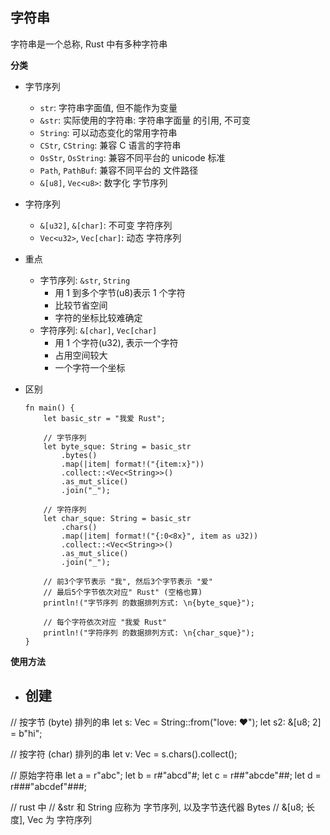 ## 字符串
字符串是一个总称, Rust 中有多种字符串

**分类**
- 字节序列
  - `str`: 字符串字面值, 但不能作为变量
  - `&str`: 实际使用的字符串:  字符串字面量 的引用, 不可变
  - `String`: 可以动态变化的常用字符串
  - `CStr`, `CString`: 兼容 C 语言的字符串
  - `OsStr`, `OsString`: 兼容不同平台的 unicode 标准
  - `Path`, `PathBuf`: 兼容不同平台的 文件路径
  - `&[u8]`, `Vec<u8>`: 数字化 字节序列
- 字符序列
  - `&[u32]`, `&[char]`: 不可变 字符序列
  - `Vec<u32>`, `Vec[char]`: 动态 字符序列
- 重点
  - 字节序列: `&str`, `String`
    - 用 1 到多个字节(u8)表示 1 个字符
    - 比较节省空间
    - 字符的坐标比较难确定
  - 字符序列: `&[char]`, `Vec[char]`
    - 用 1 个字符(u32), 表示一个字符
    - 占用空间较大
    - 一个字符一个坐标

- 区别
  ```rust, editable
  fn main() {
      let basic_str = "我爱 Rust";

      // 字节序列
      let byte_sque: String = basic_str
          .bytes()
          .map(|item| format!("{item:x}"))
          .collect::<Vec<String>>()
          .as_mut_slice()
          .join("_");

      // 字符序列
      let char_sque: String = basic_str
          .chars()
          .map(|item| format!("{:0<8x}", item as u32))
          .collect::<Vec<String>>()
          .as_mut_slice()
          .join("_");

      // 前3个字节表示 "我", 然后3个字节表示 "爱"
      // 最后5个字节依次对应" Rust" (空格也算)
      println!("字节序列 的数据排列方式: \n{byte_sque}");

      // 每个字符依次对应 "我爱 Rust"
      println!("字符序列 的数据排列方式: \n{char_sque}");
  }
  ```

**使用方法**
- 创建
  - 

// 按字节 (byte) 排列的串
let s: Vec<char> = String::from("love: ❤️");
let s2: &[u8; 2] = b"hi";

// 按字符 (char) 排列的串
let v: Vec<char> = s.chars().collect();

// 原始字符串
let a = r"abc";
let b = r#"abcd"#;
let c = r##"abcde"##;
let d = r###"abcdef"###;



// rust 中
// &str 和 String 应称为 字节序列, 以及字节迭代器 Bytes
// &[u8; 长度], Vec<char> 为 字符序列

